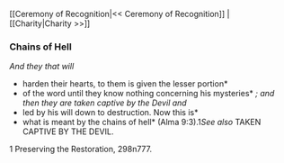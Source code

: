 [[Ceremony of Recognition|<< Ceremony of Recognition]]  |  [[Charity|Charity >>]]

### Chains of Hell

*And they that will*
* harden their hearts, to them is given the lesser portion*
* of the word until they know nothing concerning his mysteries*
*; and then they are taken captive by the Devil and*
* led by his will down to destruction. Now this is*
* what is meant by the chains of hell* (Alma 9:3).1*See also* TAKEN CAPTIVE BY THE DEVIL.



1 Preserving the Restoration, 298n777.
